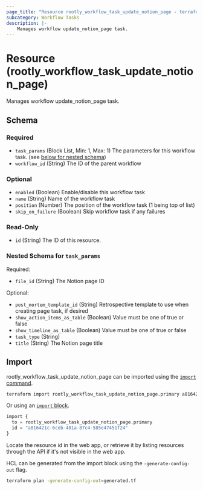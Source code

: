 ```yaml
---
page_title: "Resource rootly_workflow_task_update_notion_page - terraform-provider-rootly"
subcategory: Workflow Tasks
description: |-
    Manages workflow update_notion_page task.
---
```


# Resource (rootly_workflow_task_update_notion_page)

Manages workflow update_notion_page task.



<!-- schema generated by tfplugindocs -->
## Schema

### Required

- `task_params` (Block List, Min: 1, Max: 1) The parameters for this workflow task. (see [below for nested schema](#nestedblock--task_params))
- `workflow_id` (String) The ID of the parent workflow

### Optional

- `enabled` (Boolean) Enable/disable this workflow task
- `name` (String) Name of the workflow task
- `position` (Number) The position of the workflow task (1 being top of list)
- `skip_on_failure` (Boolean) Skip workflow task if any failures

### Read-Only

- `id` (String) The ID of this resource.

<a id="nestedblock--task_params"></a>
### Nested Schema for `task_params`

Required:

- `file_id` (String) The Notion page ID

Optional:

- `post_mortem_template_id` (String) Retrospective template to use when creating page task, if desired
- `show_action_items_as_table` (Boolean) Value must be one of true or false
- `show_timeline_as_table` (Boolean) Value must be one of true or false
- `task_type` (String)
- `title` (String) The Notion page title

## Import

rootly_workflow_task_update_notion_page can be imported using the [`import` command](https://developer.hashicorp.com/terraform/cli/commands/import).

```sh
terraform import rootly_workflow_task_update_notion_page.primary a816421c-6ceb-481a-87c4-585e47451f24
```

Or using an [`import` block](https://developer.hashicorp.com/terraform/language/import).

```terraform
import {
  to = rootly_workflow_task_update_notion_page.primary
  id = "a816421c-6ceb-481a-87c4-585e47451f24"
}
```

Locate the resource id in the web app, or retrieve it by listing resources through the API if it's not visible in the web app.

HCL can be generated from the import block using the `-generate-config-out` flag.

```sh
terraform plan -generate-config-out=generated.tf
```
